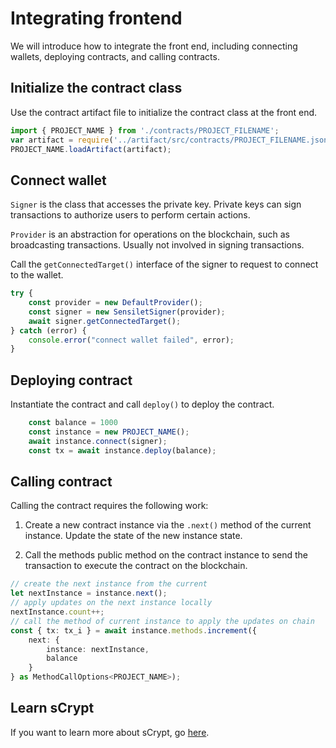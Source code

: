 # Integrating frontend

We will introduce how to integrate the front end, including connecting wallets, deploying contracts, and calling contracts.


## Initialize the contract class

Use the contract artifact file to initialize the contract class at the front end. 

```ts
import { PROJECT_NAME } from './contracts/PROJECT_FILENAME';
var artifact = require('../artifact/src/contracts/PROJECT_FILENAME.json');
PROJECT_NAME.loadArtifact(artifact);
```

## Connect wallet

`Signer` is the class that accesses the private key. Private keys can sign transactions to authorize users to perform certain actions.

`Provider` is an abstraction for operations on the blockchain, such as broadcasting transactions. Usually not involved in signing transactions.


Call the `getConnectedTarget()` interface of the signer to request to connect to the wallet.

```ts
try {
    const provider = new DefaultProvider();
    const signer = new SensiletSigner(provider);
    await signer.getConnectedTarget();
} catch (error) {
    console.error("connect wallet failed", error);
}
```


## Deploying contract

Instantiate the contract and call `deploy()` to deploy the contract.

```ts
    const balance = 1000
    const instance = new PROJECT_NAME();
    await instance.connect(signer);
    const tx = await instance.deploy(balance);
```

## Calling contract

Calling the contract requires the following work:

1. Create a new contract instance via the `.next()` method of the current instance. Update the state of the new instance state.

2. Call the methods public method on the contract instance to send the transaction to execute the contract on the blockchain.


```ts
// create the next instance from the current
let nextInstance = instance.next();
// apply updates on the next instance locally
nextInstance.count++;
// call the method of current instance to apply the updates on chain
const { tx: tx_i } = await instance.methods.increment({
    next: {
        instance: nextInstance,
        balance
    }
} as MethodCallOptions<PROJECT_NAME>);
```

## Learn sCrypt

If you want to learn more about sCrypt, go [here](https://learn.scrypt.io/en).
